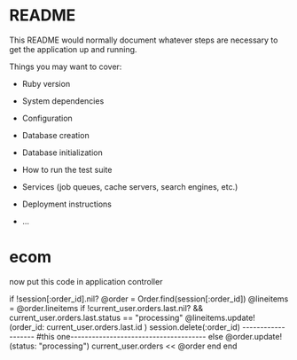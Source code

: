 # README

This README would normally document whatever steps are necessary to get the
application up and running.

Things you may want to cover:

* Ruby version

* System dependencies

* Configuration

* Database creation

* Database initialization

* How to run the test suite

* Services (job queues, cache servers, search engines, etc.)

* Deployment instructions

* ...
# ecom


now put this code in application controller 

 if !session[:order_id].nil?
        @order = Order.find(session[:order_id])
        @lineitems = @order.lineitems
        if !current_user.orders.last.nil? && current_user.orders.last.status == "processing"
          @lineitems.update!(order_id: current_user.orders.last.id )
          session.delete(:order_id) 
      ------------------- #this one--------------------------------------
       else
          @order.update!(status: "processing")
          current_user.orders << @order
        end
      end
